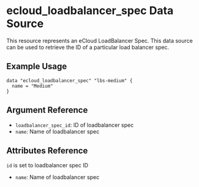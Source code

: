 # ecloud_loadbalancer_spec Data Source

This resource represents an eCloud LoadBalancer Spec. 
This data source can be used to retrieve the ID of a particular load balancer spec.

## Example Usage

```hcl
data "ecloud_loadbalancer_spec" "lbs-medium" {
  name = "Medium"
}
```

## Argument Reference

- `loadbalancer_spec_id`: ID of loadbalancer spec
- `name`: Name of loadbalancer spec

## Attributes Reference

`id` is set to loadbalancer spec ID

- `name`: Name of loadbalancer spec